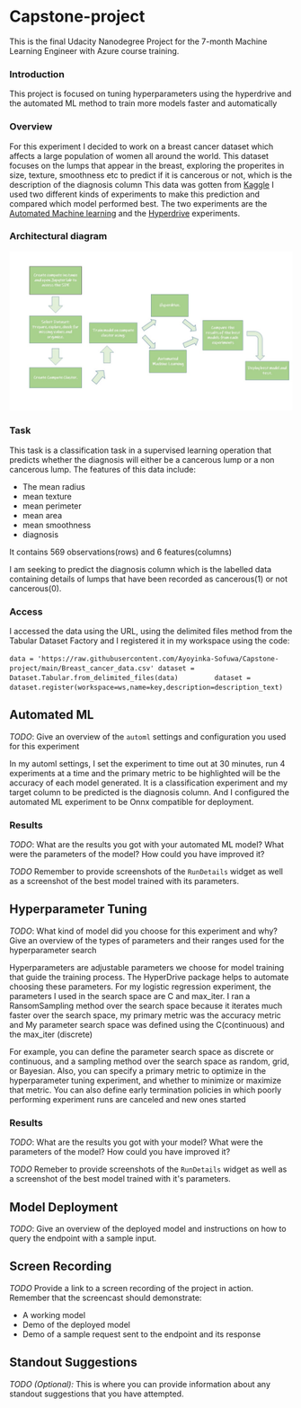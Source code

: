 # Capstone-project
This is the final Udacity Nanodegree Project for the 7-month Machine Learning Engineer with Azure course training.

### Introduction
This project is focused on tuning hyperparameters using the hyperdrive and the automated ML method to train more models faster and automatically 
### Overview
For this experiment I decided to work on a breast cancer dataset which affects a large population of women all around the world. This dataset focuses on the lumps that appear in the breast, exploring the properites in size, texture, smoothness etc to predict if it is cancerous or not, which is the description of the diagnosis column
This data was gotten from [Kaggle](https://www.kaggle.com/merishnasuwal/breast-cancer-prediction-dataset)
I used two different kinds of experiments to make this prediction and compared which model performed best.
The two experiments are the [Automated Machine learning](https://docs.microsoft.com/en-us/azure/machine-learning/tutorial-first-experiment-automated-ml) and the [Hyperdrive](https://docs.microsoft.com/en-us/python/api/azureml-train-core/azureml.train.hyperdrive?view=azure-ml-py) experiments.


### Architectural diagram
<p align="center">
  <img src="https://github.com/Ayoyinka-Sofuwa/Azure-ML-Nanodegree--Capstone-project/blob/main/architectural%20diagram.jpg">
</p>


### Task
This task is a classification task in a supervised learning operation that predicts whether the diagnosis will either be a cancerous lump or a non cancerous lump.
The features of this data include: 

* The mean radius
* mean texture
* mean perimeter
* mean area
* mean smoothness
* diagnosis

It contains 569 observations(rows) and 6 features(columns)

I am seeking to predict the diagnosis column which is the labelled data containing details of lumps that have been recorded as cancerous(1) or not cancerous(0).

### Access
I accessed the data using the URL, using the delimited files method from the Tabular Dataset Factory and I registered it in my workspace using the code:

`data = 'https://raw.githubusercontent.com/Ayoyinka-Sofuwa/Capstone-project/main/Breast_cancer_data.csv'
dataset = Dataset.Tabular.from_delimited_files(data)        
dataset = dataset.register(workspace=ws,name=key,description=description_text)`


## Automated ML
*TODO*: Give an overview of the `automl` settings and configuration you used for this experiment

In my automl settings, I set the experiment to time out at 30 minutes, run 4 experiments at a time and the primary metric to be highlighted will be the accuracy of each model generated.
It is a classification experiment and my target column to be predicted is the diagnosis column. And I configured the automated ML experiment to be Onnx compatible for deployment.

### Results
*TODO*: What are the results you got with your automated ML model? What were the parameters of the model? How could you have improved it?

*TODO* Remember to provide screenshots of the `RunDetails` widget as well as a screenshot of the best model trained with its parameters.

## Hyperparameter Tuning
*TODO*: What kind of model did you choose for this experiment and why? Give an overview of the types of parameters and their ranges used for the hyperparameter search

Hyperparameters are adjustable parameters we choose for model training that guide the training process. The HyperDrive package helps to automate choosing these parameters.
For my logistic regression experiment, the parameters I used in the search space are C and max_iter. I ran a RansomSampling method over the search space because it iterates much faster over the search space, my primary metric was the accuracy metric and 
My parameter search space was defined using the C(continuous) and the max_iter (discrete)

For example, you can define the parameter search space as discrete or continuous, and a sampling method over the search space as random, grid, or Bayesian. Also, you can specify a primary metric to optimize in the hyperparameter tuning experiment, and whether to minimize or maximize that metric. You can also define early termination policies in which poorly performing experiment runs are canceled and new ones started

### Results
*TODO*: What are the results you got with your model? What were the parameters of the model? How could you have improved it?

*TODO* Remeber to provide screenshots of the `RunDetails` widget as well as a screenshot of the best model trained with it's parameters.

## Model Deployment
*TODO*: Give an overview of the deployed model and instructions on how to query the endpoint with a sample input.

## Screen Recording
*TODO* Provide a link to a screen recording of the project in action. Remember that the screencast should demonstrate:
- A working model
- Demo of the deployed  model
- Demo of a sample request sent to the endpoint and its response

## Standout Suggestions
*TODO (Optional):* This is where you can provide information about any standout suggestions that you have attempted.
